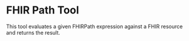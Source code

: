 # FHIR Path Tool

This tool evaluates a given FHIRPath expression against a FHIR resource and returns the result.

